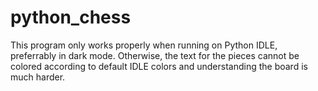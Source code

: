 # python_chess

This program only works properly when running on Python IDLE, preferrably in dark mode. 
Otherwise, the text for the pieces cannot be colored according to default IDLE colors and 
understanding the board is much harder.
